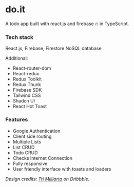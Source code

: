 # do.it

A todo app built with react.js and firebase 🔥 in TypeScript.

### Tech stack

React.js, Firebase, Firestore NoSQL database.

Additional:

- React-router-dom
- React-redux
- Redux Toolkit
- Redux Thunk
- Firebase SDK
- Tailwind CSS
- Shadcn UI
- React Hot Toast


### Features

- Google Authentication
- Client side routing
- Multiple Lists
- List CRUD
- Todo CRUD
- Checks Internet Connection
- Fully responsive
- User friendly interface with toasts and loaders



*Design credits: [Tri Milliarta](https://dribbble.com/milliarta "dribbble.com") on Dribbble.*
